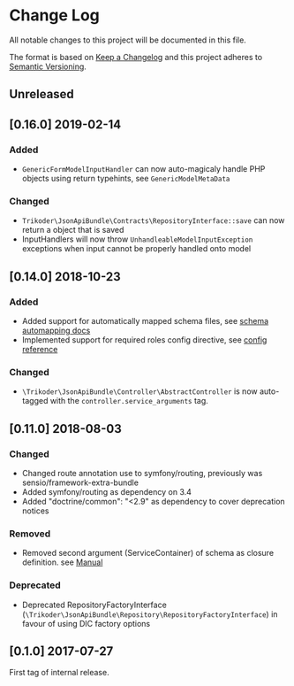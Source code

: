 # Change Log
All notable changes to this project will be documented in this file.

The format is based on [Keep a Changelog](http://keepachangelog.com/en/1.0.0/)
and this project adheres to [Semantic Versioning](http://semver.org/spec/v2.0.0.html).

## Unreleased

## [0.16.0] 2019-02-14

### Added
- `GenericFormModelInputHandler` can now auto-magicaly handle PHP objects using return typehints, see `GenericModelMetaData`

### Changed
- `Trikoder\JsonApiBundle\Contracts\RepositoryInterface::save` can now return a object that is saved
- InputHandlers will now throw `UnhandleableModelInputException` exceptions when input cannot be properly handled onto model


## [0.14.0] 2018-10-23

### Added
- Added support for automatically mapped schema files, see [schema automapping docs](src/Resources/doc/getting_started/schema_automapping.md)
- Implemented support for required roles config directive, see [config reference](src/Resources/doc/configuration/configuration.md)

### Changed
- `\Trikoder\JsonApiBundle\Controller\AbstractController` is now auto-tagged with the `controller.service_arguments` tag.


## [0.11.0] 2018-08-03

### Changed
- Changed route annotation use to symfony/routing, previously was sensio/framework-extra-bundle
- Added symfony/routing as dependency on 3.4
- Added "doctrine/common": "<2.9" as dependency to cover deprecation notices

### Removed
- Removed second argument (ServiceContainer) of schema as closure definition. see [Manual](src/Resources/doc/getting_started/schema_class_map.md)

### Deprecated
- Deprecated RepositoryFactoryInterface (`\Trikoder\JsonApiBundle\Repository\RepositoryFactoryInterface`) in favour of using DIC factory options

## [0.1.0] 2017-07-27

First tag of internal release.
